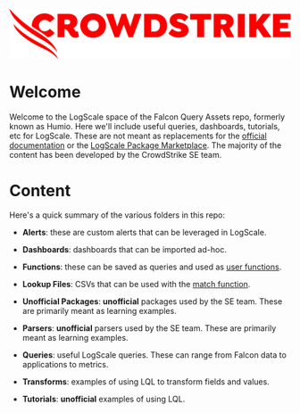 ![CrowdStrike logo.](/images/CS_Logo_2022_In-Line_All-Red_RGB.png)

# Welcome

Welcome to the LogScale space of the Falcon Query Assets repo, formerly known as Humio. Here we'll include useful queries, dashboards, tutorials, etc for LogScale. These are not meant as replacements for the [official documentation](https://library.humio.com) or the [LogScale Package Marketplace](https://library.humio.com/humio-server/packages-marketplace.html). The majority of the content has been developed by the CrowdStrike SE team. 

# Content

Here's a quick summary of the various folders in this repo:

- **Alerts**: these are custom alerts that can be leveraged in LogScale.

- **Dashboards**: dashboards that can be imported ad-hoc. 

- **Functions**: these can be saved as queries and used as [user functions](https://library.humio.com/humio-server/syntax-function.html#syntax-function-user).

- **Lookup Files**: CSVs that can be used with the [match function](https://library.humio.com/humio-server/functions-match.html).

- **Unofficial Packages**: **unofficial** packages used by the SE team. These are primarily meant as learning examples. 

- **Parsers**: **unofficial** parsers used by the SE team. These are primarily meant as learning examples.

- **Queries**: useful LogScale queries. These can range from Falcon data to applications to metrics. 

- **Transforms**: examples of using LQL to transform fields and values. 

- **Tutorials**: **unofficial** examples of using LQL. 